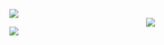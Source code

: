 <div align="left"> <img src="https://metrics.lecoq.io/xwhswd?template=classic&config.timezone=Asia%2FShanghai"> </div>
<div align="center"> <img src="https://github-readme-activity-graph.vercel.app/graph?username=xwhswd&theme=xcode" /> </div>
<div align="left"> <img src="https://github-readme-stats.vercel.app/api/top-langs/?username=xwhswd&theme=dark&layout=compact"> </div>



